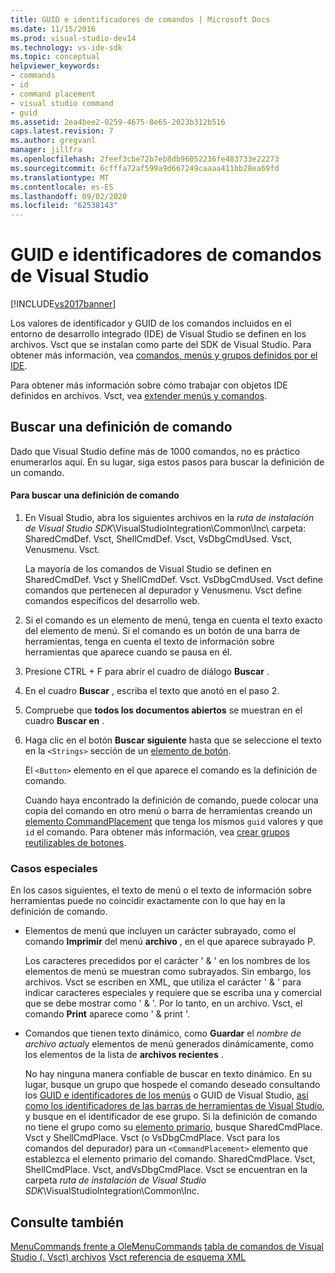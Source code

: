 ```yaml
---
title: GUID e identificadores de comandos | Microsoft Docs
ms.date: 11/15/2016
ms.prod: visual-studio-dev14
ms.technology: vs-ide-sdk
ms.topic: conceptual
helpviewer_keywords:
- commands
- id
- command placement
- visual studio command
- guid
ms.assetid: 2ea4bee2-0259-4675-8e65-2023b312b516
caps.latest.revision: 7
ms.author: gregvanl
manager: jillfra
ms.openlocfilehash: 2feef3cbe72b7eb8db96052236fe483733e22273
ms.sourcegitcommit: 6cfffa72af599a9d667249caaaa411bb28ea69fd
ms.translationtype: MT
ms.contentlocale: es-ES
ms.lasthandoff: 09/02/2020
ms.locfileid: "62538143"
---
```

# <a name="guids-and-ids-of-visual-studio-commands"></a>GUID e identificadores de comandos de Visual Studio
[!INCLUDE[vs2017banner](../../includes/vs2017banner.md)]

Los valores de identificador y GUID de los comandos incluidos en el entorno de desarrollo integrado (IDE) de Visual Studio se definen en los archivos. Vsct que se instalan como parte del SDK de Visual Studio. Para obtener más información, vea [comandos, menús y grupos definidos por el IDE](../../extensibility/internals/ide-defined-commands-menus-and-groups.md).

 Para obtener más información sobre cómo trabajar con objetos IDE definidos en archivos. Vsct, vea [extender menús y comandos](../../extensibility/extending-menus-and-commands.md).

## <a name="finding-a-command-definition"></a>Buscar una definición de comando
 Dado que Visual Studio define más de 1000 comandos, no es práctico enumerarlos aquí. En su lugar, siga estos pasos para buscar la definición de un comando.

#### <a name="to-locate-a-command-definition"></a>Para buscar una definición de comando

1. En Visual Studio, abra los siguientes archivos en la *ruta de instalación de Visual Studio SDK*\VisualStudioIntegration\Common\Inc\ carpeta: SharedCmdDef. Vsct, ShellCmdDef. Vsct, VsDbgCmdUsed. Vsct, Venusmenu. Vsct.

    La mayoría de los comandos de Visual Studio se definen en SharedCmdDef. Vsct y ShellCmdDef. Vsct. VsDbgCmdUsed. Vsct define comandos que pertenecen al depurador y Venusmenu. Vsct define comandos específicos del desarrollo web.

2. Si el comando es un elemento de menú, tenga en cuenta el texto exacto del elemento de menú. Si el comando es un botón de una barra de herramientas, tenga en cuenta el texto de información sobre herramientas que aparece cuando se pausa en él.

3. Presione CTRL + F para abrir el cuadro de diálogo **Buscar** .

4. En el cuadro **Buscar** , escriba el texto que anotó en el paso 2.

5. Compruebe que **todos los documentos abiertos** se muestran en el cuadro **Buscar en** .

6. Haga clic en el botón **Buscar siguiente** hasta que se seleccione el texto en la `<Strings>` sección de un [elemento de botón](../../extensibility/button-element.md).

    El `<Button>` elemento en el que aparece el comando es la definición de comando.

   Cuando haya encontrado la definición de comando, puede colocar una copia del comando en otro menú o barra de herramientas creando un [elemento CommandPlacement](../../extensibility/commandplacement-element.md) que tenga los mismos `guid` valores y que `id` el comando. Para obtener más información, vea [crear grupos reutilizables de botones](../../extensibility/creating-reusable-groups-of-buttons.md).

### <a name="special-cases"></a>Casos especiales
 En los casos siguientes, el texto de menú o el texto de información sobre herramientas puede no coincidir exactamente con lo que hay en la definición de comando.

- Elementos de menú que incluyen un carácter subrayado, como el comando **Imprimir** del menú **archivo** , en el que aparece subrayado P.

     Los caracteres precedidos por el carácter ' & ' en los nombres de los elementos de menú se muestran como subrayados. Sin embargo, los archivos. Vsct se escriben en XML, que utiliza el carácter ' & ' para indicar caracteres especiales y requiere que se escriba una y comercial que se debe mostrar como ' &amp; '. Por lo tanto, en un archivo. Vsct, el comando **Print** aparece como ' &amp; print '.

- Comandos que tienen texto dinámico, como **Guardar** el *nombre de archivo actual*y elementos de menú generados dinámicamente, como los elementos de la lista de **archivos recientes** .

     No hay ninguna manera confiable de buscar en texto dinámico. En su lugar, busque un grupo que hospede el comando deseado consultando los [GUID e identificadores de los menús](../../extensibility/internals/guids-and-ids-of-visual-studio-menus.md) o GUID de Visual Studio, [así como los identificadores de las barras de herramientas de Visual Studio](../../extensibility/internals/guids-and-ids-of-visual-studio-toolbars.md), y busque en el identificador de ese grupo. Si la definición de comando no tiene el grupo como su [elemento primario](../../extensibility/parent-element.md), busque SharedCmdPlace. Vsct y ShellCmdPlace. Vsct (o VsDbgCmdPlace. Vsct para los comandos del depurador) para un `<CommandPlacement>` elemento que establezca el elemento primario del comando. SharedCmdPlace. Vsct, ShellCmdPlace. Vsct, andVsDbgCmdPlace. Vsct se encuentran en la carpeta *ruta de instalación de Visual Studio SDK*\VisualStudioIntegration\Common\Inc\.

## <a name="see-also"></a>Consulte también
 [MenuCommands frente a OleMenuCommands](../../misc/menucommands-vs-olemenucommands.md) [tabla de comandos de Visual Studio (. Vsct) archivos](../../extensibility/internals/visual-studio-command-table-dot-vsct-files.md) [Vsct referencia de esquema XML](../../extensibility/vsct-xml-schema-reference.md)
